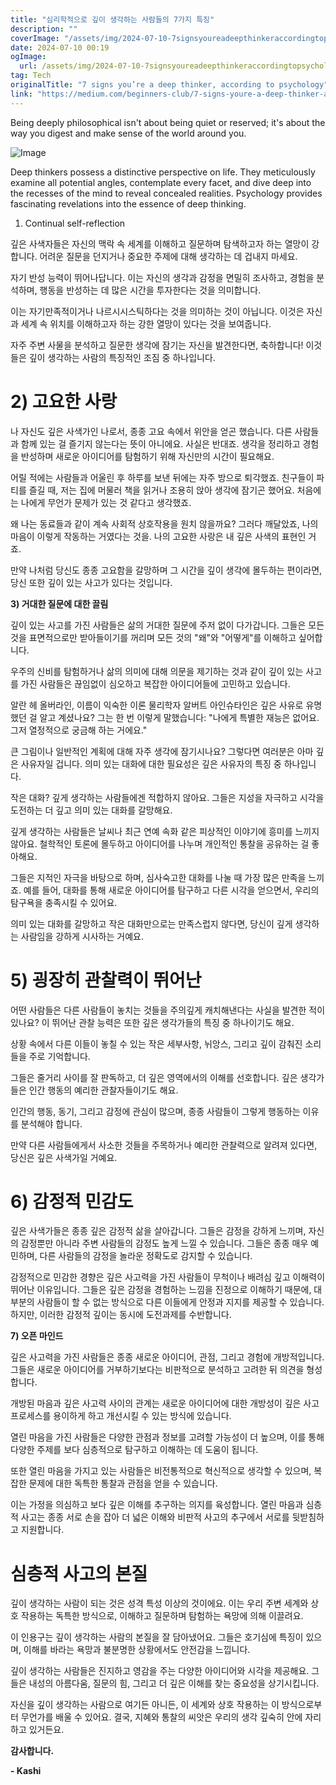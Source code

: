 ```yaml
---
title: "심리학적으로 깊이 생각하는 사람들의 7가지 특징"
description: ""
coverImage: "/assets/img/2024-07-10-7signsyoureadeepthinkeraccordingtopsychology_0.png"
date: 2024-07-10 00:19
ogImage: 
  url: /assets/img/2024-07-10-7signsyoureadeepthinkeraccordingtopsychology_0.png
tag: Tech
originalTitle: "7 signs you’re a deep thinker, according to psychology"
link: "https://medium.com/beginners-club/7-signs-youre-a-deep-thinker-according-to-psychology-6ce6c3c09a73"
---
```



Being deeply philosophical isn't about being quiet or reserved; it's about the way you digest and make sense of the world around you. 

![Image](/assets/img/2024-07-10-7signsyoureadeepthinkeraccordingtopsychology_0.png)

Deep thinkers possess a distinctive perspective on life. They meticulously examine all potential angles, contemplate every facet, and dive deep into the recesses of the mind to reveal concealed realities. Psychology provides fascinating revelations into the essence of deep thinking.

1) Continual self-reflection

<div class="content-ad"></div>

깊은 사색자들은 자신의 맥락 속 세계를 이해하고 질문하며 탐색하고자 하는 열망이 강합니다. 어려운 질문을 던지거나 중요한 주제에 대해 생각하는 데 겁내지 마세요.

자기 반성 능력이 뛰어나답니다. 이는 자신의 생각과 감정을 면밀히 조사하고, 경험을 분석하며, 행동을 반성하는 데 많은 시간을 투자한다는 것을 의미합니다.

이는 자기만족적이거나 나르시시스틱하다는 것을 의미하는 것이 아닙니다. 이것은 자신과 세계 속 위치를 이해하고자 하는 강한 열망이 있다는 것을 보여줍니다.

자주 주변 사물을 분석하고 질문한 생각에 잠기는 자신을 발견한다면, 축하합니다! 이것들은 깊이 생각하는 사람의 특징적인 조짐 중 하나입니다.

<div class="content-ad"></div>

# 2) 고요한 사랑

나 자신도 깊은 사색가인 나로서, 종종 고요 속에서 위안을 얻곤 했습니다. 다른 사람들과 함께 있는 걸 즐기지 않는다는 뜻이 아니에요. 사실은 반대죠. 생각을 정리하고 경험을 반성하며 새로운 아이디어를 탐험하기 위해 자신만의 시간이 필요해요.

어릴 적에는 사람들과 어울린 후 하루를 보낸 뒤에는 자주 방으로 퇴각했죠. 친구들이 파티를 즐길 때, 저는 집에 머물러 책을 읽거나 조용히 앉아 생각에 잠기곤 했어요. 처음에는 나에게 무언가 문제가 있는 것 같다고 생각했죠.

왜 나는 동료들과 같이 계속 사회적 상호작용을 원치 않을까요? 그러다 깨달았죠, 나의 마음이 이렇게 작동하는 거였다는 것을. 나의 고요한 사랑은 내 깊은 사색의 표현인 거죠.

<div class="content-ad"></div>

만약 나처럼 당신도 종종 고요함을 갈망하며 그 시간을 깊이 생각에 몰두하는 편이라면, 당신 또한 깊이 있는 사고가 있다는 것입니다.

**3) 거대한 질문에 대한 끌림**

깊이 있는 사고를 가진 사람들은 삶의 거대한 질문에 주저 없이 다가갑니다. 그들은 모든 것을 표면적으로만 받아들이기를 꺼리며 모든 것의 "왜"와 "어떻게"를 이해하고 싶어합니다.

우주의 신비를 탐험하거나 삶의 의미에 대해 의문을 제기하는 것과 같이 깊이 있는 사고를 가진 사람들은 끊임없이 심오하고 복잡한 아이디어들에 고민하고 있습니다.

<div class="content-ad"></div>

알란 헤 올버라인, 이름이 익숙한 이론 물리학자 알버트 아인슈타인은 깊은 사유로 유명했던 걸 알고 계셨나요? 그는 한 번 이렇게 말했습니다: "나에게 특별한 재능은 없어요. 그저 열정적으로 궁금해 하는 거에요."

큰 그림이나 일반적인 계획에 대해 자주 생각에 잠기시나요? 그렇다면 여러분은 아마 깊은 사유자일 겁니다. 의미 있는 대화에 대한 필요성은 깊은 사유자의 특징 중 하나입니다.

<div class="content-ad"></div>

작은 대화? 깊게 생각하는 사람들에겐 적합하지 않아요. 그들은 지성을 자극하고 시각을 도전하는 더 깊고 의미 있는 대화를 갈망해요.

깊게 생각하는 사람들은 날씨나 최근 연예 속화 같은 피상적인 이야기에 흥미를 느끼지 않아요. 철학적인 토론에 몰두하고 아이디어를 나누며 개인적인 통찰을 공유하는 걸 좋아해요.

그들은 지적인 자극을 바탕으로 하며, 심사숙고한 대화를 나눌 때 가장 많은 만족을 느끼죠. 예를 들어, 대화를 통해 새로운 아이디어를 탐구하고 다른 시각을 얻으면서, 우리의 탐구욕을 충족시킬 수 있어요.

의미 있는 대화를 갈망하고 작은 대화만으로는 만족스럽지 않다면, 당신이 깊게 생각하는 사람임을 강하게 시사하는 거예요.

<div class="content-ad"></div>

# 5) 굉장히 관찰력이 뛰어난

어떤 사람들은 다른 사람들이 놓치는 것들을 주의깊게 캐치해낸다는 사실을 발견한 적이 있나요? 이 뛰어난 관찰 능력은 또한 깊은 생각가들의 특징 중 하나이기도 해요.

상황 속에서 다른 이들이 놓칠 수 있는 작은 세부사항, 뉘앙스, 그리고 깊이 감춰진 소리들을 주로 기억합니다.

그들은 줄거리 사이를 잘 판독하고, 더 깊은 영역에서의 이해를 선호합니다. 깊은 생각가들은 인간 행동의 예리한 관찰자들이기도 해요.

<div class="content-ad"></div>

인간의 행동, 동기, 그리고 감정에 관심이 많으며, 종종 사람들이 그렇게 행동하는 이유를 분석해야 합니다.

만약 다른 사람들에게서 사소한 것들을 주목하거나 예리한 관찰력으로 알려져 있다면, 당신은 깊은 사색가일 거예요.

# 6) 감정적 민감도

깊은 사색가들은 종종 깊은 감정적 삶을 살아갑니다. 그들은 감정을 강하게 느끼며, 자신의 감정뿐만 아니라 주변 사람들의 감정도 높게 느낄 수 있습니다. 그들은 종종 매우 예민하며, 다른 사람들의 감정을 놀라운 정확도로 감지할 수 있습니다.

<div class="content-ad"></div>

감정적으로 민감한 경향은 깊은 사고력을 가진 사람들이 무척이나 배려심 깊고 이해력이 뛰어난 이유입니다. 그들은 깊은 감정을 경험하는 느낌을 진정으로 이해하기 때문에, 대부분의 사람들이 할 수 없는 방식으로 다른 이들에게 안정과 지지를 제공할 수 있습니다. 하지만, 이러한 감정적 깊이는 동시에 도전과제를 수반합니다.

**7) 오픈 마인드**

깊은 사고력을 가진 사람들은 종종 새로운 아이디어, 관점, 그리고 경험에 개방적입니다. 그들은 새로운 아이디어를 거부하기보다는 비판적으로 분석하고 고려한 뒤 의견을 형성합니다.

개방된 마음과 깊은 사고력 사이의 관계는 새로운 아이디어에 대한 개방성이 깊은 사고 프로세스를 용이하게 하고 개선시킬 수 있는 방식에 있습니다.

<div class="content-ad"></div>

열린 마음을 가진 사람들은 다양한 관점과 정보를 고려할 가능성이 더 높으며, 이를 통해 다양한 주제를 보다 심층적으로 탐구하고 이해하는 데 도움이 됩니다.

또한 열린 마음을 가지고 있는 사람들은 비전통적으로 혁신적으로 생각할 수 있으며, 복잡한 문제에 대한 독특한 통찰과 관점을 얻을 수 있습니다.

이는 가정을 의심하고 보다 깊은 이해를 추구하는 의지를 육성합니다. 열린 마음과 심층적 사고는 종종 서로 손을 잡아 더 넓은 이해와 비판적 사고의 추구에서 서로를 뒷받침하고 지원합니다.

# 심층적 사고의 본질

<div class="content-ad"></div>

깊이 생각하는 사람이 되는 것은 성격 특성 이상의 것이에요. 이는 우리 주변 세계와 상호 작용하는 독특한 방식으로, 이해하고 질문하며 탐험하는 욕망에 의해 이끌려요.

이 인용구는 깊이 생각하는 사람의 본질을 잘 담아냈어요. 그들은 호기심에 특징이 있으며, 이해를 바라는 욕망과 불분명한 상황에서도 안전감을 느낍니다.

깊이 생각하는 사람들은 진지하고 영감을 주는 다양한 아이디어와 시각을 제공해요. 그들은 내성의 아름다움, 질문의 힘, 그리고 더 깊은 이해를 찾는 중요성을 상기시킵니다.

자신을 깊이 생각하는 사람으로 여기든 아니든, 이 세계와 상호 작용하는 이 방식으로부터 무언가를 배울 수 있어요. 결국, 지혜와 통찰의 씨앗은 우리의 생각 깊숙히 안에 자리하고 있거든요.

<div class="content-ad"></div>

**감사합니다.**

**- Kashi**
